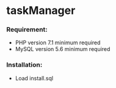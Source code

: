 # taskManager

### Requirement:
- PHP version 7.1 minimum required
- MySQL version 5.6 minimum required

### Installation:
- Load install.sql